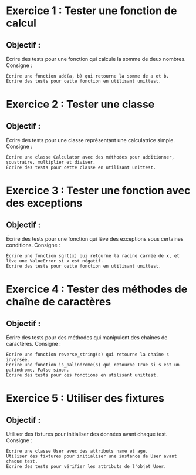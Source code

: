 # Exercice 1 : Tester une fonction de calcul
## Objectif :

Écrire des tests pour une fonction qui calcule la somme de deux nombres.
Consigne :

    Écrire une fonction add(a, b) qui retourne la somme de a et b.
    Écrire des tests pour cette fonction en utilisant unittest.

# Exercice 2 : Tester une classe
## Objectif :

Écrire des tests pour une classe représentant une calculatrice simple.
Consigne :

    Écrire une classe Calculator avec des méthodes pour additionner, soustraire, multiplier et diviser.
    Écrire des tests pour cette classe en utilisant unittest.

# Exercice 3 : Tester une fonction avec des exceptions
## Objectif :

Écrire des tests pour une fonction qui lève des exceptions sous certaines conditions.
Consigne :

    Écrire une fonction sqrt(x) qui retourne la racine carrée de x, et lève une ValueError si x est négatif.
    Écrire des tests pour cette fonction en utilisant unittest.

# Exercice 4 : Tester des méthodes de chaîne de caractères
## Objectif :

Écrire des tests pour des méthodes qui manipulent des chaînes de caractères.
Consigne :

    Écrire une fonction reverse_string(s) qui retourne la chaîne s inversée.
    Écrire une fonction is_palindrome(s) qui retourne True si s est un palindrome, False sinon.
    Écrire des tests pour ces fonctions en utilisant unittest.

# Exercice 5 : Utiliser des fixtures
## Objectif :

Utiliser des fixtures pour initialiser des données avant chaque test.
Consigne :

    Écrire une classe User avec des attributs name et age.
    Utiliser des fixtures pour initialiser une instance de User avant chaque test.
    Écrire des tests pour vérifier les attributs de l'objet User.
    
 
 
